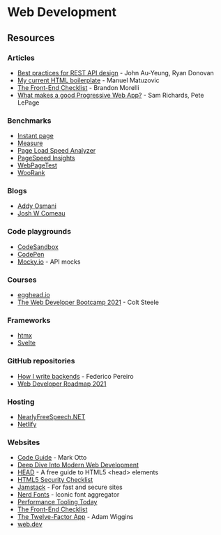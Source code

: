 # Web Development

## Resources

### Articles

* [Best practices for REST API design](https://stackoverflow.blog/2020/03/02/best-practices-for-rest-api-design/) - John Au-Yeung, Ryan Donovan
* [My current HTML boilerplate](https://www.matuzo.at/blog/html-boilerplate/) - Manuel Matuzovic
* [The Front-End Checklist](https://codeburst.io/the-front-end-checklist-8b2292fdda44) - Brandon Morelli
* [What makes a good Progressive Web App?](https://web.dev/pwa-checklist/) - Sam Richards, Pete LePage

### Benchmarks

* [Instant page](https://instant.page)
* [Measure](https://web.dev/measure/)
* [Page Load Speed Analyzer](https://www.internetmarketingninjas.com/tools/free-tools/pagespeed)
* [PageSpeed Insights](https://pagespeed.web.dev)
* [WebPageTest](https://www.webpagetest.org)
* [WooRank](https://www.woorank.com)

### Blogs

* [Addy Osmani](https://addyosmani.com/blog/)
* [Josh W Comeau](https://www.joshwcomeau.com)

### Code playgrounds

* [CodeSandbox](https://codesandbox.io)
* [CodePen](https://codepen.io)
* [Mocky.io](https://designer.mocky.io) - API mocks

### Courses

* [egghead.io](https://egghead.io)
* [The Web Developer Bootcamp 2021](https://www.udemy.com/course/the-web-developer-bootcamp/) - Colt Steele

### Frameworks

* [htmx](https://htmx.org)
* [Svelte](https://svelte.dev)

### GitHub repositories

* [How I write backends](https://github.com/fpereiro/backendlore) - Federico Pereiro
* [Web Developer Roadmap 2021](https://github.com/kamranahmedse/developer-roadmap)

### Hosting

* [NearlyFreeSpeech.NET](https://www.nearlyfreespeech.net)
* [Netlify](https://www.netlify.com)

### Websites

* [Code Guide](https://codeguide.co) - Mark Otto
* [Deep Dive Into Modern Web Development](https://fullstackopen.com/en/)
* [HEAD](https://htmlhead.dev) - A free guide to HTML5 \<head> elements
* [HTML5 Security Checklist](https://html5sec.org)
* [Jamstack](https://jamstack.org) - For fast and secure sites
* [Nerd Fonts](https://www.nerdfonts.com) - Iconic font aggregator
* [Performance Tooling Today](https://www.perf-tooling.today)
* [The Front-End Checklist](https://frontendchecklist.io)
* [The Twelve-Factor App](https://12factor.net) - Adam Wiggins
* [web.dev](https://web.dev)
